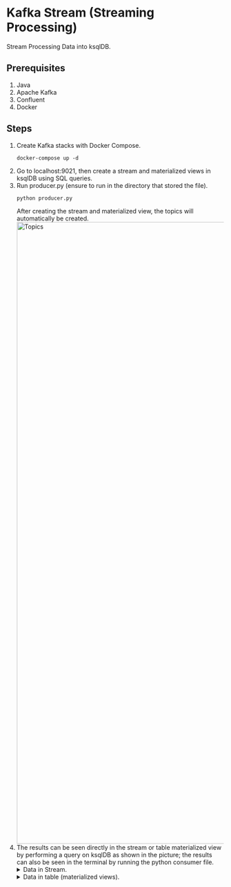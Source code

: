# Kafka Stream (Streaming Processing)
Stream Processing Data into ksqlDB.

## Prerequisites
1. Java
2. Apache Kafka
3. Confluent
4. Docker

## Steps
1. Create Kafka stacks with Docker Compose.
   ```
   docker-compose up -d
   ```
2. Go to localhost:9021, then create a stream and materialized views in ksqlDB using SQL queries.
3. Run producer.py (ensure to run in the directory that stored the file).
   ``` 
   python producer.py
   ```
   After creating the stream and materialized view, the topics will automatically be created.
   <img width="1440" alt="Topics" src="https://user-images.githubusercontent.com/113230789/228294090-885ca06e-71cf-41e0-a566-5e6277956350.png">
4. The results can be seen directly in the stream or table materialized view by performing a query on ksqlDB as shown in the picture; the results can also be seen in the terminal by running the python consumer file.
   <details>
   <summary>Data in Stream.</summary>
   <img width="1442" alt="Data in Stream" src="https://user-images.githubusercontent.com/113230789/228291547-c523af7f-249e-4b09-8699-7ae3acce82dd.png">
   </details>
   <details>
   <summary>Data in table (materialized views).</summary>
   <img width="1441" alt="Data in Table" src="https://user-images.githubusercontent.com/113230789/228292113-9681142d-56a1-4923-b542-a6c0970757b0.png">
   </details>
